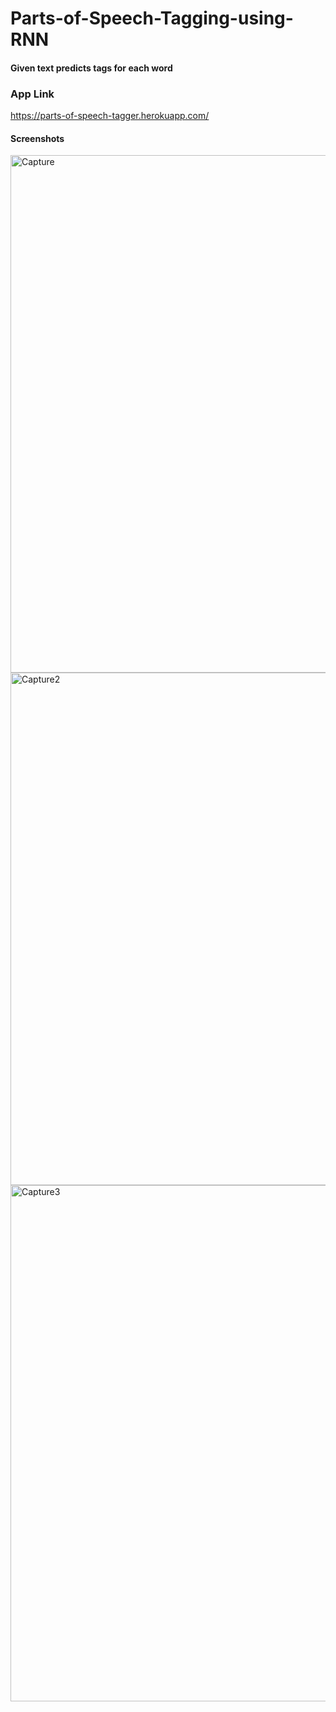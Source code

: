 # Parts-of-Speech-Tagging-using-RNN

#### Given text predicts tags for each word

### App Link
https://parts-of-speech-tagger.herokuapp.com/

#### Screenshots

<img width="828" alt="Capture" src="https://user-images.githubusercontent.com/43163370/122036882-aab91200-cdf1-11eb-8f40-c70f3ec18493.PNG">
<img width="820" alt="Capture2" src="https://user-images.githubusercontent.com/43163370/122036885-aab91200-cdf1-11eb-9099-f0ea297d3c8a.PNG">
<img width="826" alt="Capture3" src="https://user-images.githubusercontent.com/43163370/122036876-a987e500-cdf1-11eb-9cad-047b5d06138c.PNG">
